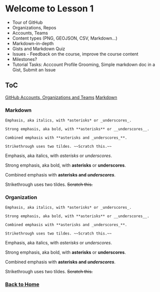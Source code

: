 # Welcome to Lesson 1

- Tour of GitHub				
- Organizations, Repos				
- Accounts, Teams				
- Content types (PNG, GEOJSON, CSV, Markdown...)				
- Markdown-in-depth				
- Gists and Markdown Quiz				
- Issues - Feedback on the course, improve the course content				
- Milestones?				
- Tutorial Tasks: Acccount Profile Grooming, Simple markdown doc in a Gist, Submit an Issue

## ToC

[GitHub Accounts, Organizations and Teams](#organization)
[Markdown](#markdown)

### Markdown

```no-highlight
Emphasis, aka italics, with *asterisks* or _underscores_.

Strong emphasis, aka bold, with **asterisks** or __underscores__.

Combined emphasis with **asterisks and _underscores_**.

Strikethrough uses two tildes. ~~Scratch this.~~
```

Emphasis, aka italics, with *asterisks* or _underscores_.

Strong emphasis, aka bold, with **asterisks** or __underscores__.

Combined emphasis with **asterisks and _underscores_**.

Strikethrough uses two tildes. ~~Scratch this.~~




### Organization

```no-highlight
Emphasis, aka italics, with *asterisks* or _underscores_.

Strong emphasis, aka bold, with **asterisks** or __underscores__.

Combined emphasis with **asterisks and _underscores_**.

Strikethrough uses two tildes. ~~Scratch this.~~
```

Emphasis, aka italics, with *asterisks* or _underscores_.

Strong emphasis, aka bold, with **asterisks** or __underscores__.

Combined emphasis with **asterisks and _underscores_**.

Strikethrough uses two tildes. ~~Scratch this.~~



### [Back to Home](..)
